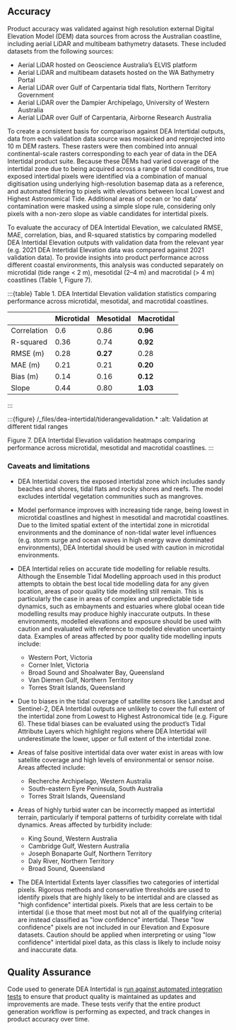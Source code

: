 ## Accuracy

Product accuracy was validated against high resolution external Digital Elevation Model (DEM) data sources from across the Australian coastline, including aerial LiDAR and multibeam bathymetry datasets. These included datasets from the following sources: 

* Aerial LiDAR hosted on Geoscience Australia’s ELVIS platform 
* Aerial LiDAR and multibeam datasets hosted on the WA Bathymetry Portal 
* Aerial LiDAR over Gulf of Carpentaria tidal flats, Northern Territory Government 
* Aerial LiDAR over the Dampier Archipelago, University of Western Australia 
* Aerial LiDAR over Gulf of Carpentaria, Airborne Research Australia 

To create a consistent basis for comparison against DEA Intertidal outputs, data from each validation data source was mosaicked and reprojected into 10 m DEM rasters. These rasters were then combined into annual continental-scale rasters corresponding to each year of data in the DEA Intertidal product suite. Because these DEMs had varied coverage of the intertidal zone due to being acquired across a range of tidal conditions, true exposed intertidal pixels were identified via a combination of manual digitisation using underlying high-resolution basemap data as a reference, and automated filtering to pixels with elevations between local Lowest and Highest Astronomical Tide. Additional areas of ocean or ‘no data’ contamination were masked using a simple slope rule, considering only pixels with a non-zero slope as viable candidates for intertidal pixels. 

To evaluate the accuracy of DEA Intertidal Elevation, we calculated RMSE, MAE, correlation, bias, and R-squared statistics by comparing modelled DEA Intertidal Elevation outputs with validation data from the relevant year (e.g. 2021 DEA Intertidal Elevation data was compared against 2021 validation data). To provide insights into product performance across different coastal environments, this analysis was conducted separately on microtidal (tide range &lt; 2 m), mesotidal (2&ndash;4 m) and macrotidal (&gt; 4 m) coastlines (Table 1, Figure 7). 

:::{table} Table 1. DEA Intertidal Elevation validation statistics comparing performance across microtidal, mesotidal, and macrotidal coastlines.

|             | Microtidal | Mesotidal | Macrotidal |
|-------------|------------|-----------|------------|
| Correlation | 0.6        | 0.86      | **0.96**   |
| R-squared   | 0.36       | 0.74      | **0.92**   |
| RMSE (m)    | 0.28       | **0.27**  | 0.28       |
| MAE (m)     | 0.21       | 0.21      | **0.20**   |
| Bias (m)    | 0.14       | 0.16      | **0.12**   |
| Slope       | 0.44       | 0.80      | **1.03**   |
:::

:::{figure} /_files/dea-intertidal/tiderangevalidation.*
:alt: Validation at different tidal ranges

Figure 7. DEA Intertidal Elevation validation heatmaps comparing performance across microtidal, mesotidal and macrotidal coastlines. 
:::

### Caveats and limitations

* DEA Intertidal covers the exposed intertidal zone which includes sandy beaches and shores, tidal flats and rocky shores and reefs. The model excludes intertidal vegetation communities such as mangroves.

* Model performance improves with increasing tide range, being lowest in microtidal coastlines and highest in mesotidal and macrotidal coastlines. Due to the limited spatial extent of the intertidal zone in microtidal environments and the dominance of non-tidal water level influences (e.g. storm surge and ocean waves in high energy wave dominated environments), DEA Intertidal should be used with caution in microtidal environments. 

* DEA Intertidal relies on accurate tide modelling for reliable results. Although the Ensemble Tidal Modelling approach used in this product attempts to obtain the best local tide modelling data for any given location, areas of poor quality tide modelling still remain. This is particularly the case in areas of complex and unpredictable tide dynamics, such as embayments and estuaries where global ocean tide modelling results may produce highly inaccurate outputs. In these environments, modelled elevations and exposure should be used with caution and evaluated with reference to modelled elevation uncertainty data. Examples of areas affected by poor quality tide modelling inputs include: 

    * Western Port, Victoria 
    * Corner Inlet, Victoria 
    * Broad Sound and Shoalwater Bay, Queensland 
    * Van Diemen Gulf, Northern Territory 
    * Torres Strait Islands, Queensland

* Due to biases in the tidal coverage of satellite sensors like Landsat and Sentinel-2, DEA Intertidal outputs are unlikely to cover the full extent of the intertidal zone from Lowest to Highest Astronomical tide (e.g. Figure 6). These tidal biases can be evaluated using the product’s Tidal Attribute Layers which highlight regions where DEA Intertidal will underestimate the lower, upper or full extent of the intertidal zone. 

* Areas of false positive intertidal data over water exist in areas with low satellite coverage and high levels of environmental or sensor noise. Areas affected include: 

    * Recherche Archipelago, Western Australia 
    * South-eastern Eyre Peninsula, South Australia 
    * Torres Strait Islands, Queensland 

* Areas of highly turbid water can be incorrectly mapped as intertidal terrain, particularly if temporal patterns of turbidity correlate with tidal dynamics. Areas affected by turbidity include:

    * King Sound, Western Australia
    * Cambridge Gulf, Western Australia
    * Joseph Bonaparte Gulf, Northern Territory
    * Daly River, Northern Territory
    * Broad Sound, Queensland

* The DEA Intertidal Extents layer classifies two categories of intertidal pixels. Rigorous methods and conservative thresholds are used to identify pixels that are highly likely to be intertidal and are classed as "high confidence" intertidal pixels. Pixels that are less certain to be intertidal (i.e those that meet most but not all of the qualifying criteria) are instead classified as "low confidence" intertidal. These "low confidence" pixels are not included in our Elevation and Exposure datasets. Caution should be applied when interpreting or using "low confidence" intertidal pixel data, as this class is likely to include noisy and inaccurate data.

## Quality Assurance

Code used to generate DEA Intertidal is [run against automated integration tests](https://github.com/GeoscienceAustralia/dea-intertidal/tree/main/tests 
) to ensure that product quality is maintained as updates and improvements are made. These tests verify that the entire product generation workflow is performing as expected, and track changes in product accuracy over time.
